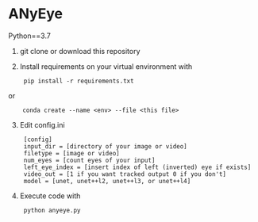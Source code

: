 # ANyEye

Python==3.7

1. git clone or download this repository

2. Install requirements on your virtual environment with

        pip install -r requirements.txt

or

        conda create --name <env> --file <this file>

3. Edit config.ini

        [config]
        input_dir = [directory of your image or video]
        filetype = [image or video]
        num_eyes = [count eyes of your input]
        left_eye_index = [insert index of left (inverted) eye if exists]
        video_out = [1 if you want tracked output 0 if you don't]
        model = [unet, unet++l2, unet++l3, or unet++l4]

4. Execute code with

        python anyeye.py

